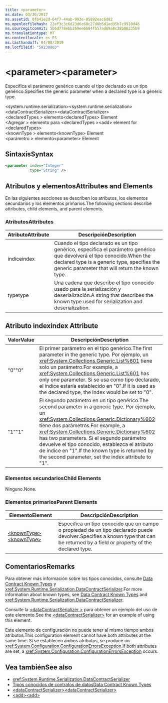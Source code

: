 ```yaml
---
title: <parameter>
ms.date: 03/30/2017
ms.assetid: 0fb41e2d-64f7-44ab-993e-05892eac6d82
ms.openlocfilehash: 22ef3c3c6d23d6c68c27d6b5d1ed35b7c9910d48
ms.sourcegitcommit: 5b6d778ebb269ee6684fb57ad69a8c28b06235b9
ms.translationtype: MT
ms.contentlocale: es-ES
ms.lasthandoff: 04/08/2019
ms.locfileid: "59230803"
---
```

# <a name="parameter"></a><span data-ttu-id="e0118-101">\<parameter></span><span class="sxs-lookup"><span data-stu-id="e0118-101">\<parameter></span></span>
<span data-ttu-id="e0118-102">Especifica el parámetro genérico cuando el tipo declarado es un tipo genérico.</span><span class="sxs-lookup"><span data-stu-id="e0118-102">Specifies the generic parameter when a declared type is a generic type.</span></span>  
  
 <span data-ttu-id="e0118-103">\<system.runtime.serialization></span><span class="sxs-lookup"><span data-stu-id="e0118-103">\<system.runtime.serialization></span></span>  
<span data-ttu-id="e0118-104">\<dataContractSerializer></span><span class="sxs-lookup"><span data-stu-id="e0118-104">\<dataContractSerializer></span></span>  
<span data-ttu-id="e0118-105">\<declaredTypes > elemento</span><span class="sxs-lookup"><span data-stu-id="e0118-105">\<declaredTypes> Element</span></span>  
<span data-ttu-id="e0118-106">\<Agregar > elemento para \<declaredTypes ></span><span class="sxs-lookup"><span data-stu-id="e0118-106">\<add> element for \<declaredTypes></span></span>  
<span data-ttu-id="e0118-107">\<knownType > elemento</span><span class="sxs-lookup"><span data-stu-id="e0118-107">\<knownType> Element</span></span>  
<span data-ttu-id="e0118-108">\<parámetro > elemento</span><span class="sxs-lookup"><span data-stu-id="e0118-108">\<parameter> Element</span></span>  
  
## <a name="syntax"></a><span data-ttu-id="e0118-109">Sintaxis</span><span class="sxs-lookup"><span data-stu-id="e0118-109">Syntax</span></span>  
  
```xml  
<parameter index="Integer"
           type="String" />
```  
  
## <a name="attributes-and-elements"></a><span data-ttu-id="e0118-110">Atributos y elementos</span><span class="sxs-lookup"><span data-stu-id="e0118-110">Attributes and Elements</span></span>  
 <span data-ttu-id="e0118-111">En las siguientes secciones se describen los atributos, los elementos secundarios y los elementos primarios.</span><span class="sxs-lookup"><span data-stu-id="e0118-111">The following sections describe attributes, child elements, and parent elements.</span></span>  
  
### <a name="attributes"></a><span data-ttu-id="e0118-112">Atributos</span><span class="sxs-lookup"><span data-stu-id="e0118-112">Attributes</span></span>  
  
|<span data-ttu-id="e0118-113">Atributo</span><span class="sxs-lookup"><span data-stu-id="e0118-113">Attribute</span></span>|<span data-ttu-id="e0118-114">Descripción</span><span class="sxs-lookup"><span data-stu-id="e0118-114">Description</span></span>|  
|---------------|-----------------|  
|<span data-ttu-id="e0118-115">índice</span><span class="sxs-lookup"><span data-stu-id="e0118-115">index</span></span>|<span data-ttu-id="e0118-116">Cuando el tipo declarado es un tipo genérico, especifica el parámetro genérico que devolverá el tipo conocido.</span><span class="sxs-lookup"><span data-stu-id="e0118-116">When the declared type is a generic type, specifies the generic parameter that will return the known type.</span></span>|  
|<span data-ttu-id="e0118-117">type</span><span class="sxs-lookup"><span data-stu-id="e0118-117">type</span></span>|<span data-ttu-id="e0118-118">Una cadena que describe el tipo conocido usado para la serialización y deserialización.</span><span class="sxs-lookup"><span data-stu-id="e0118-118">A string that describes the known type used for serialization and deserialization.</span></span>|  
  
## <a name="index-attribute"></a><span data-ttu-id="e0118-119">Atributo index</span><span class="sxs-lookup"><span data-stu-id="e0118-119">index Attribute</span></span>  
  
|<span data-ttu-id="e0118-120">Valor</span><span class="sxs-lookup"><span data-stu-id="e0118-120">Value</span></span>|<span data-ttu-id="e0118-121">Descripción</span><span class="sxs-lookup"><span data-stu-id="e0118-121">Description</span></span>|  
|-----------|-----------------|  
|<span data-ttu-id="e0118-122">"0"</span><span class="sxs-lookup"><span data-stu-id="e0118-122">"0"</span></span>|<span data-ttu-id="e0118-123">El primer parámetro en el tipo genérico.</span><span class="sxs-lookup"><span data-stu-id="e0118-123">The first parameter in the generic type.</span></span> <span data-ttu-id="e0118-124">Por ejemplo, un <xref:System.Collections.Generic.List%601> tiene solo un parámetro.</span><span class="sxs-lookup"><span data-stu-id="e0118-124">For example, a <xref:System.Collections.Generic.List%601> has only one parameter.</span></span> <span data-ttu-id="e0118-125">Si se usa como tipo declarado, el índice estaría establecido en "0".</span><span class="sxs-lookup"><span data-stu-id="e0118-125">If it is used as the declared type, the index would be set to "0".</span></span>|  
|<span data-ttu-id="e0118-126">"1"</span><span class="sxs-lookup"><span data-stu-id="e0118-126">"1"</span></span>|<span data-ttu-id="e0118-127">El segundo parámetro en un tipo genérico.</span><span class="sxs-lookup"><span data-stu-id="e0118-127">The second parameter in a generic type.</span></span> <span data-ttu-id="e0118-128">Por ejemplo, un <xref:System.Collections.Generic.Dictionary%602> tiene dos parámetros.</span><span class="sxs-lookup"><span data-stu-id="e0118-128">For example, a <xref:System.Collections.Generic.Dictionary%602> has two parameters.</span></span> <span data-ttu-id="e0118-129">Si el segundo parámetro devuelve el tipo conocido, establezca el atributo de índice en "1".</span><span class="sxs-lookup"><span data-stu-id="e0118-129">If the known type is returned by the second parameter, set the index attribute to "1".</span></span>|  
  
### <a name="child-elements"></a><span data-ttu-id="e0118-130">Elementos secundarios</span><span class="sxs-lookup"><span data-stu-id="e0118-130">Child Elements</span></span>  
 <span data-ttu-id="e0118-131">Ninguno.</span><span class="sxs-lookup"><span data-stu-id="e0118-131">None.</span></span>  
  
### <a name="parent-elements"></a><span data-ttu-id="e0118-132">Elementos primarios</span><span class="sxs-lookup"><span data-stu-id="e0118-132">Parent Elements</span></span>  
  
|<span data-ttu-id="e0118-133">Elemento</span><span class="sxs-lookup"><span data-stu-id="e0118-133">Element</span></span>|<span data-ttu-id="e0118-134">Descripción</span><span class="sxs-lookup"><span data-stu-id="e0118-134">Description</span></span>|  
|-------------|-----------------|  
|[<span data-ttu-id="e0118-135">\<knownType></span><span class="sxs-lookup"><span data-stu-id="e0118-135">\<knownType></span></span>](../../../../../docs/framework/configure-apps/file-schema/wcf/knowntype.md)|<span data-ttu-id="e0118-136">Especifica un tipo conocido que un campo o propiedad de un tipo declarado puede devolver.</span><span class="sxs-lookup"><span data-stu-id="e0118-136">Specifies a known type that can be returned by a field or property of the declared type.</span></span>|  
  
## <a name="remarks"></a><span data-ttu-id="e0118-137">Comentarios</span><span class="sxs-lookup"><span data-stu-id="e0118-137">Remarks</span></span>  
 <span data-ttu-id="e0118-138">Para obtener más información sobre los tipos conocidos, consulte [Data Contract Known Types](../../../../../docs/framework/wcf/feature-details/data-contract-known-types.md) y <xref:System.Runtime.Serialization.DataContractSerializer>.</span><span class="sxs-lookup"><span data-stu-id="e0118-138">For more information about known types, see [Data Contract Known Types](../../../../../docs/framework/wcf/feature-details/data-contract-known-types.md) and <xref:System.Runtime.Serialization.DataContractSerializer>.</span></span>  
  
 <span data-ttu-id="e0118-139">Consulte la [ \<dataContractSerializer >](../../../../../docs/framework/configure-apps/file-schema/wcf/datacontractserializer-element.md) para obtener un ejemplo del uso de este elemento.</span><span class="sxs-lookup"><span data-stu-id="e0118-139">See the [\<dataContractSerializer>](../../../../../docs/framework/configure-apps/file-schema/wcf/datacontractserializer-element.md) for an example of using this element.</span></span>  
  
 <span data-ttu-id="e0118-140">Este elemento de configuración no puede tener al mismo tiempo ambos atributos.</span><span class="sxs-lookup"><span data-stu-id="e0118-140">This configuration element cannot have both attributes at the same time.</span></span> <span data-ttu-id="e0118-141">Si se establecen ambos atributos, se produce un <xref:System.Configuration.ConfigurationErrorsException>.</span><span class="sxs-lookup"><span data-stu-id="e0118-141">If both attributes are set, a <xref:System.Configuration.ConfigurationErrorsException> occurs.</span></span>  
  
## <a name="see-also"></a><span data-ttu-id="e0118-142">Vea también</span><span class="sxs-lookup"><span data-stu-id="e0118-142">See also</span></span>

- <xref:System.Runtime.Serialization.DataContractSerializer>
- [<span data-ttu-id="e0118-143">Tipos conocidos de contratos de datos</span><span class="sxs-lookup"><span data-stu-id="e0118-143">Data Contract Known Types</span></span>](../../../../../docs/framework/wcf/feature-details/data-contract-known-types.md)
- [<span data-ttu-id="e0118-144">\<dataContractSerializer></span><span class="sxs-lookup"><span data-stu-id="e0118-144">\<dataContractSerializer></span></span>](../../../../../docs/framework/configure-apps/file-schema/wcf/datacontractserializer-element.md)
- [<span data-ttu-id="e0118-145">\<add></span><span class="sxs-lookup"><span data-stu-id="e0118-145">\<add></span></span>](../../../../../docs/framework/configure-apps/file-schema/wcf/add-of-declaredtypes-element.md)

